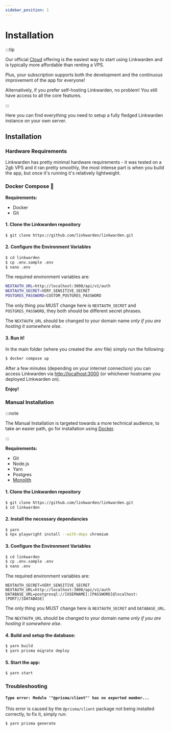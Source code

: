 ```yaml
---
sidebar_position: 1
---
```


# Installation

:::tip

Our official [Cloud](https://linkwarden.app/#pricing) offering is the easiest way to start using Linkwarden and is typically more affordable than renting a VPS.

Plus, your subscription supports both the development and the continuous improvement of the app for everyone!

Alternatively, if you prefer self-hosting Linkwarden, no problem! You still have access to all the core features.

:::

Here you can find everything you need to setup a fully fledged Linkwarden instance on your own server.

## Installation

### Hardware Requirements

Linkwarden has pretty minimal hardware requirements - it was tested on a 2gb VPS and it ran pretty smoothly, the most intense part is when you build the app, but once it's running it's relatively lightweight.

### Docker Compose 🐋

**Requirements:**

- Docker
- Git

#### 1. Clone the Linkwarden repository

```bash
$ git clone https://github.com/linkwarden/linkwarden.git
```

#### 2. Configure the Environment Variables

```bash
$ cd linkwarden
$ cp .env.sample .env
$ nano .env
```

The required environment variables are:

```bash
NEXTAUTH_URL=http://localhost:3000/api/v1/auth
NEXTAUTH_SECRET=VERY_SENSITIVE_SECRET
POSTGRES_PASSWORD=CUSTOM_POSTGRES_PASSWORD
```

The only thing you MUST change here is `NEXTAUTH_SECRET` and `POSTGRES_PASSWORD`, they both should be different secret phrases.

The `NEXTAUTH_URL` should be changed to your domain name _only if you are hosting it somewhere else_.

#### 3. Run it!

In the main folder (where you created the .env file) simply run the following:

```bash
$ docker compose up
```

After a few minutes (depending on your internet connection) you can access Linkwarden via [http://localhost:3000](http://localhost:3000) (or whichever hostname you deployed Linkwarden on).

**Enjoy!**

### Manual Installation

:::note

The Manual Installation is targeted towards a more technical audience, to take an easier path, go for installation using [Docker](/self-hosting/installation#docker-compose).

:::

**Requirements:**

- Git
- Node.js
- Yarn
- Postgres
- [Monolith](https://github.com/Y2Z/monolith)

#### 1. Clone the Linkwarden repository

```bash
$ git clone https://github.com/linkwarden/linkwarden.git
$ cd linkwarden
```

#### 2. Install the necessary dependancies

```bash
$ yarn
$ npx playwright install --with-deps chromium
```

#### 3. Configure the Environment Variables

```bash
$ cd linkwarden
$ cp .env.sample .env
$ nano .env
```

The required environment variables are:

```
NEXTAUTH_SECRET=VERY_SENSITIVE_SECRET
NEXTAUTH_URL=http://localhost:3000/api/v1/auth
DATABASE_URL=postgresql://[USERNAME]:[PASSWORD]@localhost:[PORT]/[DATABASE]
```

The only thing you MUST change here is `NEXTAUTH_SECRET` and `DATABASE_URL`.

The `NEXTAUTH_URL` should be changed to your domain name _only if you are hosting it somewhere else_.

#### 4. Build and setup the database:

```bash
$ yarn build
$ yarn prisma migrate deploy
```

#### 5. Start the app:

```bash
$ yarn start
```

### Troubleshooting

<!-- There are a few common issues that you might encounter when setting up Linkwarden, here are some of them: -->

#### `Type error: Module '"@prisma/client"' has no exported member...`

This error is caused by the `@prisma/client` package not being installed correctly, to fix it, simply run:

```bash
$ yarn prisma generate
```
